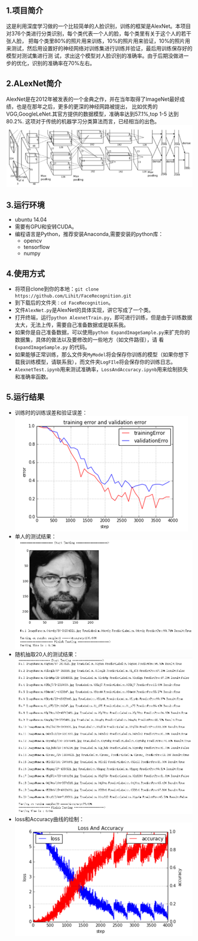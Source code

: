 ## 1.项目简介

这是利用深度学习做的一个比较简单的人脸识别，训练的框架是AlexNet。本项目对376个类进行分类识别，每个类代表一个人的脸，每个类里有关于这个人的若干张人脸， 把每个类里80%的照片用来训练，10%的照片用来验证，10%的照片用来测试，然后用设置好的神经网络对训练集进行训练并验证，最后用训练保存好的模型对测试集进行测 试，求出这个模型对人脸识别的准确率。由于后期没做进一步的优化，识别的准确率在70%左右。
## 2.ALexNet简介

AlexNet是在2012年被发表的一个金典之作，并在当年取得了ImageNet最好成绩，也是在那年之后，更多的更深的神经网路被提出， 比如优秀的VGG,GoogleLeNet.其官方提供的数据模型，准确率达到57.1%,top 1-5 达到80.2%. 这项对于传统的机器学习分类算法而言，已经相当的出色。<br>
![iamge](https://github.com/Lihit/FaceRecognition/blob/master/ResultImage/AlexNet.png)
## 3.运行环境
* ubuntu 14.04
* 需要有GPU和安转CUDA。
* 编程语言是Python，推荐安装Anaconda,需要安装的python库：
    * opencv
    * tensorflow
    * numpy

## 4.使用方式

* 将项目clone到你的本地：`git clone https://github.com/Lihit/FaceRecognition.git`
* 到下载后的文件夹`：cd FaceRecognition`。
* 文件`AlexNet.py`是AlexNet的具体实现，讲它写成了一个类。
* 打开终端，运行`python AlexnetTrain.py`，即可进行训练，但是由于训练数据太大，无法上传，需要自己准备数据或是联系我。
* 如果你是自己准备数据，可以使用`python ExpandImageSample.py`来扩充你的数据集，具体的做法以及要修改的一些地方（如文件路径），请 
看`ExpandImageSample.py` 的代码。
* 如果能够正常训练，那么文件夹`MyModel`将会保存你训练的模型（如果你想下载我训练模型，请联系我），而文件夹`LogFIle`将会保存你的训练日志。
* `AlexnetTest.ipynb`用来测试准确率，`LossAndAccuracy.ipynb`用来绘制损失和准确率函数。

## 5.运行结果

* 训练时的训练误差和验证误差：<br>
![iamge](https://github.com/Lihit/FaceRecognition/blob/master/ResultImage/traingingErro.png)
* 单人的测试结果：<br>
![iamge](https://github.com/Lihit/FaceRecognition/blob/master/ResultImage/testResult.png)
* 随机抽取20人的测试结果：<br>
![iamge](https://github.com/Lihit/FaceRecognition/blob/master/ResultImage/testResult(20pictures).png)
* loss和Accuracy曲线的绘制：<br>
![iamge](https://github.com/Lihit/FaceRecognition/blob/master/ResultImage/lossAndAccuracy.png)

